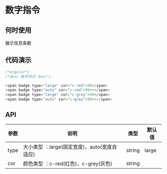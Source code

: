 # 数字指令

## 何时使用
展示信息条数

## 代码演示

```js
/*angular*/
/*desc 数字样式 desc*/

<span badge type="large" cor="c-red">99</span>
<span badge type="auto" cor="c-red">99++</span>
<span badge type="large" cor="c-grey">99</span>
<span badge type="auto" cor="c-grey">99++</span>
```

## API

| 参数 | 说明 | 类型 | 默认值 |
| --- | --- | --- | --- |
| type | 大小类型 ：large(固定宽度)，auto(宽度自适应)| string | large |
| cor | 颜色类型 ：c-red(红色)，c-grey(灰色)| string |  |
